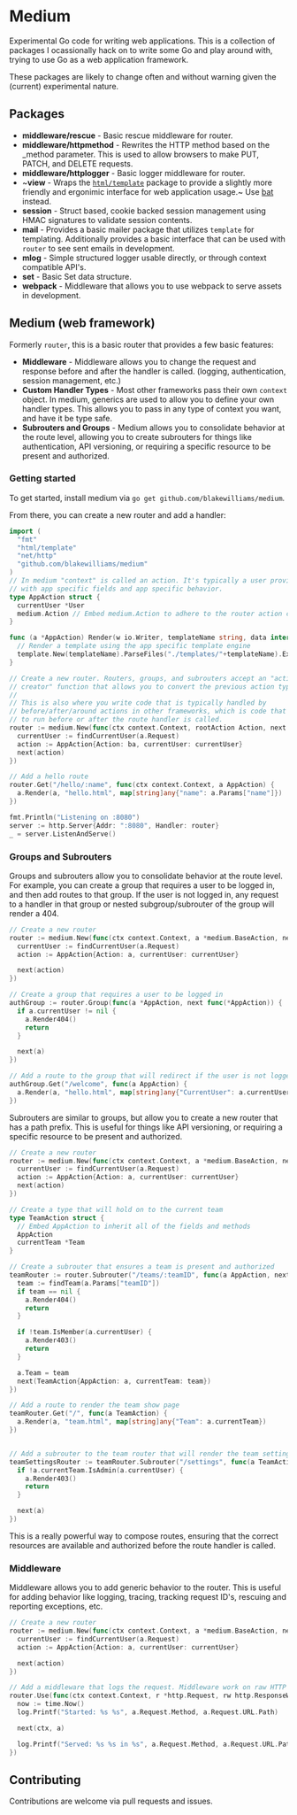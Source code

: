 # Medium

Experimental Go code for writing web applications. This is a collection of
packages I ocassionally hack on to write some Go and play around with, trying to
use Go as a web application framework.

These packages are likely to change often and without warning given the (current) experimental nature.

## Packages

- **middleware/rescue** - Basic rescue middleware for router.
- **middleware/httpmethod** - Rewrites the HTTP method based on the \_method parameter. This is used to allow browsers to make PUT, PATCH, and DELETE requests.
- **middleware/httplogger** - Basic logger middleware for router.
- ~**view** - Wraps the [`html/template`](https://golang.org/html/template/) package to provide a slightly more friendly and ergonimic interface for web application usage.~ Use [bat](https://github.com/blakewilliams/bat) instead.
- **session** - Struct based, cookie backed session management using HMAC signatures to validate session contents.
- **mail** - Provides a basic mailer package that utilizes `template` for templating. Additionally provides a basic interface that can be used with `router` to see sent emails in development.
- **mlog** - Simple structured logger usable directly, or through context compatible API's.
- **set** - Basic Set data structure.
- **webpack** - Middleware that allows you to use webpack to serve assets in development.

## Medium (web framework)

Formerly `router`, this is a basic router that provides a few basic features:

- **Middleware** - Middleware allows you to change the request and response
  before and after the handler is called. (logging, authentication, session
  management, etc.)
- **Custom Handler Types** - Most other frameworks pass their
  own `context` object. In medium, generics are used to allow you to define your
  own handler types. This allows you to pass in any type of context you want, and
  have it be type safe.
- **Subrouters and Groups** - Medium allows you to
  consolidate behavior at the route level, allowing you to create subrouters for
  things like authentication, API versioning, or requiring a specific resource
  to be present and authorized.

### Getting started

To get started, install medium via `go get github.com/blakewilliams/medium`.

From there, you can create a new router and add a handler:

```go
import (
  "fmt"
  "html/template"
  "net/http"
  "github.com/blakewilliams/medium"
)
// In medium "context" is called an action. It's typically a user provided type
// with app specific fields and app specific behavior.
type AppAction struct {
  currentUser *User
  medium.Action // Embed medium.Action to adhere to the router action constraint and get some default behavior
}

func (a *AppAction) Render(w io.Writer, templateName string, data interface{}) error {
  // Render a template using the app specific template engine
  template.New(templateName).ParseFiles("./templates/"+templateName).Execute(w, data)
}

// Create a new router. Routers, groups, and subrouters accept an "action
// creator" function that allows you to convert the previous action type into your custom action type.
//
// This is also where you write code that is typically handled by
// before/after/around actions in other frameworks, which is code that is meant
// to run before or after the route handler is called.
router := medium.New(func(ctx context.Context, rootAction Action, next func(*AppAction)) {
  currentUser := findCurrentUser(a.Request)
  action := AppAction{Action: ba, currentUser: currentUser}
  next(action)
})

// Add a hello route
router.Get("/hello/:name", func(ctx context.Context, a AppAction) {
  a.Render(a, "hello.html", map[string]any{"name": a.Params["name"]})
})

fmt.Println("Listening on :8080")
server := http.Server{Addr: ":8080", Handler: router}
_ = server.ListenAndServe()
```

### Groups and Subrouters

Groups and subrouters allow you to consolidate behavior at the route level. For
example, you can create a group that requires a user to be logged in, and then
add routes to that group. If the user is not logged in, any request to a handler
in that group or nested subgroup/subrouter of the group will render a 404.

```go
// Create a new router
router := medium.New(func(ctx context.Context, a *medium.BaseAction, next func(*AppAction)) {
  currentUser := findCurrentUser(a.Request)
  action := AppAction{Action: a, currentUser: currentUser}

  next(action)
})

// Create a group that requires a user to be logged in
authGroup := router.Group(func(a *AppAction, next func(*AppAction)) {
  if a.currentUser != nil {
    a.Render404()
    return
  }

  next(a)
})

// Add a route to the group that will redirect if the user is not logged in
authGroup.Get("/welcome", func(a AppAction) {
  a.Render(a, "hello.html", map[string]any{"CurrentUser": a.currentUser})
})
```

Subrouters are similar to groups, but allow you to create a new router that
has a path prefix. This is useful for things like API versioning, or
requiring a specific resource to be present and authorized.

```go
// Create a new router
router := medium.New(func(ctx context.Context, a *medium.BaseAction, next(*AppAction)) {
  currentUser := findCurrentUser(a.Request)
  action := AppAction{Action: a, currentUser: currentUser}
  next(action)
})

// Create a type that will hold on to the current team
type TeamAction struct {
  // Embed AppAction to inherit all of the fields and methods
  AppAction
  currentTeam *Team
}

// Create a subrouter that ensures a team is present and authorized
teamRouter := router.Subrouter("/teams/:teamID", func(a AppAction, next func(TeamAction)) {
  team := findTeam(a.Params["teamID"])
  if team == nil {
    a.Render404()
    return
  }

  if !team.IsMember(a.currentUser) {
    a.Render403()
    return
  }

  a.Team = team
  next(TeamAction{AppAction: a, currentTeam: team})
})

// Add a route to render the team show page
teamRouter.Get("/", func(a TeamAction) {
  a.Render(a, "team.html", map[string]any{"Team": a.currentTeam})
})


// Add a subrouter to the team router that will render the team settings page
teamSettingsRouter := teamRouter.Subrouter("/settings", func(a TeamAction, next func(TeamAction)) {
  if !a.currentTeam.IsAdmin(a.currentUser) {
    a.Render403()
    return
  }

  next(a)
})
```

This is a really powerful way to compose routes, ensuring that the correct
resources are available and authorized before the route handler is called.

### Middleware

Middleware allows you to add generic behavior to the router. This is useful for
adding behavior like logging, tracing, tracking request ID's, rescuing and
reporting exceptions, etc.

```go
// Create a new router
router := medium.New(func(ctx context.Context, a *medium.BaseAction, next func(*AppAction)) {
  currentUser := findCurrentUser(a.Request)
  action := AppAction{Action: a, currentUser: currentUser}

  next(action)
})

// Add a middleware that logs the request. Middleware work on raw HTTP types, not medium types.
router.Use(func(ctx context.Context, r *http.Request, rw http.ResponseWriter, next medium.NextMiddleware) {
  now := time.Now()
  log.Printf("Started: %s %s", a.Request.Method, a.Request.URL.Path)

  next(ctx, a)

  log.Printf("Served: %s %s in %s", a.Request.Method, a.Request.URL.Path, time.Since(now))
})
```

## Contributing

Contributions are welcome via pull requests and issues.

